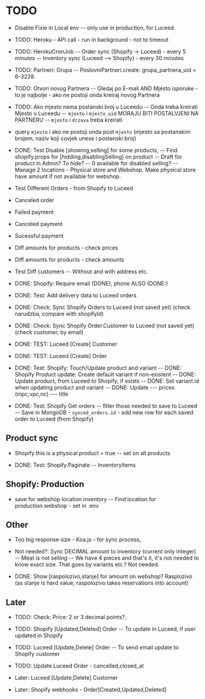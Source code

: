 # TODO

- Disable Fixie in Local env
-- only use in production, for Luceed

- TODO: Heroku - API call - run in background - not to timeout
- TODO: HerokuCronJob
-- Order sync (Shopify -> Luceed) - every 5 minutes
-- Inventory sync (Luceed --> Shopify) - every 30 minutes

- TODO: Partneri: Grupa
-- PoslovniPartneri.create: grupa_partnera_uid = 6-3228.

- TODO: Otvori novog Partnera
-- Gledaj po E-mail AND Mjesto isporuke - to je najbolje - ako ne postoji onda kreiraj novog Partnera

- TODO: Ako mjesto nema postanski broj u Luceedu
-- Onda treba kreirati Mjesto u Luceedu
-- `mjesto` i `mjesto_uid` MORAJU BITI POSTALVJENI NA PARTNERU
-- `mjesto` i `drzava` treba kreirati
- query `mjesto` i ako ne postoji onda post `mjesto` (mjesto sa postanskim brojem, naziv koji covjek unese i postanski broj)

- DONE: Test Disable [showing,selling] for some products,
-- Find shopify.props for [hidding,disablingSelling] on product
-- Draft for product in Admin? To hide?
-- 0 available for disabled selling?
-- Manage 2 locations - Physical store and Webshop. Make physical store have amount if not available for webshop.

- Test Different Orders - from Shopify to Luceed
- Canceled order
- Failed payment
- Canceled payment
- Sucessful payment
- Diff amounts for products - check prices
- Diff amounts for products - check amounts

- Test Diff customers
-- Without and with address etc.

- DONE: Shopify: Require email (DONE), phone ALSO (DONE:)

- DONE: Test: Add delivery data to Luceed orders

- DONE: Check: Sync Shopify Orders to Luceed (not saved yet) (check narudzba, compare with shopifyId)

- DONE: Check: Sync Shopify Order.Customer to Luceed (not saved yet) (check customer, by email)

- DONE: TEST: Luceed [Create] Customer

- DONE: TEST: Luceed [Create] Order

- DONE: Test: Shopify: Touch/Update product and variant
-- DONE: Shopify Product update: Create default variant if non-existent
-- DONE: Update product, from Luceed to Shopify, if exists
-- DONE: Set variant.id when updating product and variant
-- DONE: Update
--- prices (mpc,vpc,nc)
--- title

- DONE: Test: Shopify Get orders
-- filter those needed to save to Luceed
-- Save in MongoDB - `synced_orders.id` - add new row for each saved order to Luceed (from Shopify)

## Product sync

- Shopify.this is a physical product = true
-- set on all products

- DONE: Test: Shopify.Paginate
-- InventoryItems

## Shopify: Production

- save for webshop location inventory
-- Find location for production.webshop - set in .env

## Other

- Too big response size - Koa.js - for sync process,

- Not needed?: Sync DECIMAL amount to inventory (current only integer)
-- Meat is not selling
-- We have 4 pieces and that's it, it's not needed to know exact size. That goes by variants etc.? Not needed.

- DONE: Show [raspolozivo,stanje] for amount on webshop? Rasplozivo (as stanje is hard value, raspolozivo takes reservations into account)

## Later

- TODO: Check: Price: 2 or 3 decimal points?,

- TODO: Shopify [Updated,Deleted] Order
-- To update in Luceed, if user updated in Shopify

- TODO: Luceed [Update,Delete] Order
-- To send email update to Shopify customer

- TODO: Update Luceed Order - cancelled,closed_at

- Later: Luceed [Update,Delete] Customer

- Later: Shopify webhooks - Order[Created,Updated,Deleted]
